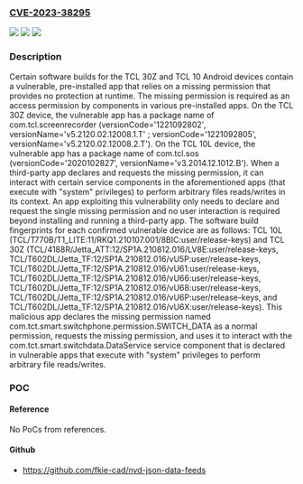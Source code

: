 ### [CVE-2023-38295](https://cve.mitre.org/cgi-bin/cvename.cgi?name=CVE-2023-38295)
![](https://img.shields.io/static/v1?label=Product&message=n%2Fa&color=blue)
![](https://img.shields.io/static/v1?label=Version&message=n%2Fa&color=blue)
![](https://img.shields.io/static/v1?label=Vulnerability&message=n%2Fa&color=brighgreen)

### Description

Certain software builds for the TCL 30Z and TCL 10 Android devices contain a vulnerable, pre-installed app that relies on a missing permission that provides no protection at runtime. The missing permission is required as an access permission by components in various pre-installed apps. On the TCL 30Z device, the vulnerable app has a package name of com.tcl.screenrecorder (versionCode='1221092802', versionName='v5.2120.02.12008.1.T' ; versionCode='1221092805', versionName='v5.2120.02.12008.2.T'). On the TCL 10L device, the vulnerable app has a package name of com.tcl.sos (versionCode='2020102827', versionName='v3.2014.12.1012.B'). When a third-party app declares and requests the missing permission, it can interact with certain service components in the aforementioned apps (that execute with "system" privileges) to perform arbitrary files reads/writes in its context. An app exploiting this vulnerability only needs to declare and request the single missing permission and no user interaction is required beyond installing and running a third-party app. The software build fingerprints for each confirmed vulnerable device are as follows: TCL 10L (TCL/T770B/T1_LITE:11/RKQ1.210107.001/8BIC:user/release-keys) and TCL 30Z (TCL/4188R/Jetta_ATT:12/SP1A.210812.016/LV8E:user/release-keys, TCL/T602DL/Jetta_TF:12/SP1A.210812.016/vU5P:user/release-keys, TCL/T602DL/Jetta_TF:12/SP1A.210812.016/vU61:user/release-keys, TCL/T602DL/Jetta_TF:12/SP1A.210812.016/vU66:user/release-keys, TCL/T602DL/Jetta_TF:12/SP1A.210812.016/vU68:user/release-keys, TCL/T602DL/Jetta_TF:12/SP1A.210812.016/vU6P:user/release-keys, and TCL/T602DL/Jetta_TF:12/SP1A.210812.016/vU6X:user/release-keys). This malicious app declares the missing permission named com.tct.smart.switchphone.permission.SWITCH_DATA as a normal permission, requests the missing permission, and uses it to interact with the com.tct.smart.switchdata.DataService service component that is declared in vulnerable apps that execute with "system" privileges to perform arbitrary file reads/writes.

### POC

#### Reference
No PoCs from references.

#### Github
- https://github.com/fkie-cad/nvd-json-data-feeds

